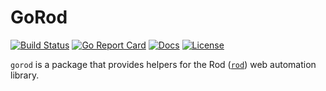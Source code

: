 # GoRod

[![Build Status][build-status-svg]][build-status-url]
[![Go Report Card][goreport-svg]][goreport-url]
[![Docs][docs-godoc-svg]][docs-godoc-url]
[![License][license-svg]][license-url]

`gorod` is a package that provides helpers for the Rod ([`rod`](https://github.com/go-rod/rod)) web automation library.

 [used-by-svg]: https://sourcegraph.com/github.com/grokify/gorod/-/badge.svg
 [used-by-url]: https://sourcegraph.com/github.com/grokify/gorod?badge
 [build-status-svg]: https://github.com/grokify/gorod/workflows/test/badge.svg
 [build-status-url]: https://github.com/grokify/gorod/actions/workflows/test.yaml
 [goreport-svg]: https://goreportcard.com/badge/github.com/grokify/gorod
 [goreport-url]: https://goreportcard.com/report/github.com/grokify/gorod
 [docs-godoc-svg]: https://pkg.go.dev/badge/github.com/grokify/gorod
 [docs-godoc-url]: https://pkg.go.dev/github.com/grokify/gorod
 [loc-svg]: https://tokei.rs/b1/github/grokify/gorod
 [repo-url]: https://github.com/grokify/gorod
 [license-svg]: https://img.shields.io/badge/license-MIT-blue.svg
 [license-url]: https://github.com/grokify/gorod/blob/master/LICENSE